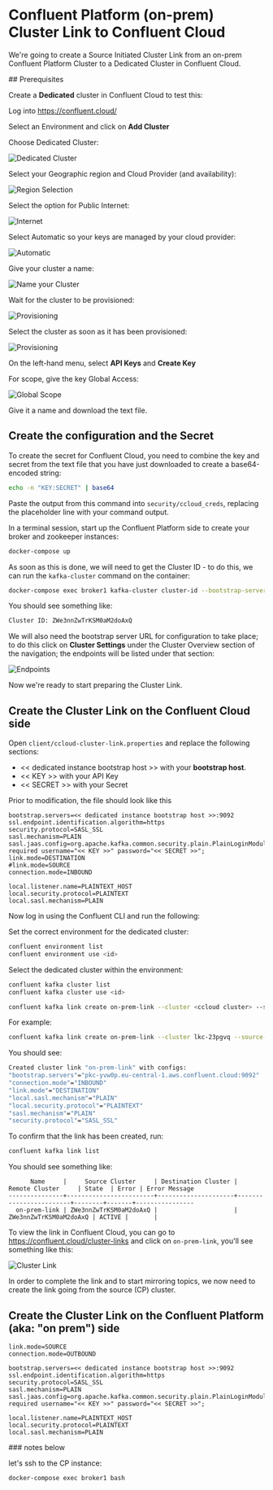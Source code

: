 # Confluent Platform (on-prem) Cluster Link to Confluent Cloud

We're going to create a Source Initiated Cluster Link from an on-prem Confluent Platform Cluster to a Dedicated Cluster in Confluent Cloud.

## Prerequisites

Create a **Dedicated** cluster in Confluent Cloud to test this:

Log into <https://confluent.cloud/>

Select an Environment and click on **Add Cluster**

Choose Dedicated Cluster:

![Dedicated Cluster](images/dedicated.png)

Select your Geographic region and Cloud Provider (and availability):

![Region Selection](images/region.png)

Select the option for Public Internet:

![Internet](images/public_network.png)

Select Automatic so your keys are managed by your cloud provider:

![Automatic](images/automatic.png)

Give your cluster a name:

![Name your Cluster](images/name.png)

Wait for the cluster to be provisioned:

![Provisioning](images/provisioning.png)

Select the cluster as soon as it has been provisioned:

![Provisioning](images/provisioned.png)

On the left-hand menu, select **API Keys** and **Create Key**

For scope, give the key Global Access:

![Global Scope](images/global-api-key.png)

Give it a name and download the text file.

## Create the configuration and the Secret

To create the secret for Confluent Cloud, you need to combine the key and secret from the text file that you have just downloaded to create a base64-encoded string:

```bash
echo -n "KEY:SECRET" | base64
```

Paste the output from this command into `security/ccloud_creds`, replacing the placeholder line with your command output.

In a terminal session, start up the Confluent Platform side to create your broker and zookeeper instances:

```bash
docker-compose up
```

As soon as this is done, we will need to get the Cluster ID - to do this, we can run the `kafka-cluster` command on the container:

```bash
docker-compose exec broker1 kafka-cluster cluster-id --bootstrap-server broker1:9091
```

You should see something like:

```bash
Cluster ID: ZWe3nnZwTrKSM0aM2doAxQ
```

We will also need the bootstrap server URL for configuration to take place; to do this click on **Cluster Settings** under the Cluster Overview section of the navigation; the endpoints will be listed under that section:

![Endpoints](images/endpoints.png)

Now we're ready to start preparing the Cluster Link.

## Create the Cluster Link on the Confluent Cloud side

Open `client/ccloud-cluster-link.properties` and replace the following sections:

- << dedicated instance bootstrap host >> with your **bootstrap host**.
- << KEY >> with your API Key
- << SECRET >> with your Secret

Prior to modification, the file should look like this

```properties
bootstrap.servers=<< dedicated instance bootstrap host >>:9092
ssl.endpoint.identification.algorithm=https
security.protocol=SASL_SSL
sasl.mechanism=PLAIN
sasl.jaas.config=org.apache.kafka.common.security.plain.PlainLoginModule required username="<< KEY >>" password="<< SECRET >>";
link.mode=DESTINATION
#link.mode=SOURCE
connection.mode=INBOUND

local.listener.name=PLAINTEXT_HOST
local.security.protocol=PLAINTEXT
local.sasl.mechanism=PLAIN
```

Now log in using the Confluent CLI and run the following:

Set the correct environment for the dedicated cluster:

```bash
confluent environment list
confluent environment use <id>
```

Select the dedicated cluster within the environment:

```bash
confluent kafka cluster list
confluent kafka cluster use <id>
```

```bash
confluent kafka link create on-prem-link --cluster <ccloud cluster> --source-cluster <cp cluster> --config-file client/ccloud-cluster-link.properties
```

For example:

```bash
confluent kafka link create on-prem-link --cluster lkc-23pgvq --source-cluster ZWe3nnZwTrKSM0aM2doAxQ --config-file client/ccloud-cluster-link.properties
```

You should see:

```bash
Created cluster link "on-prem-link" with configs:
"bootstrap.servers"="pkc-yvw0p.eu-central-1.aws.confluent.cloud:9092"
"connection.mode"="INBOUND"
"link.mode"="DESTINATION"
"local.sasl.mechanism"="PLAIN"
"local.security.protocol"="PLAINTEXT"
"sasl.mechanism"="PLAIN"
"security.protocol"="SASL_SSL"
```

To confirm that the link has been created, run:

```bash
confluent kafka link list
```

You should see something like:

```
      Name     |     Source Cluster     | Destination Cluster |     Remote Cluster     | State  | Error | Error Message
---------------+------------------------+---------------------+------------------------+--------+-------+----------------
  on-prem-link | ZWe3nnZwTrKSM0aM2doAxQ |                     | ZWe3nnZwTrKSM0aM2doAxQ | ACTIVE |       |
```

To view the link in Confluent Cloud, you can go to <https://confluent.cloud/cluster-links> and click on `on-prem-link`, you'll see something like this:

![Cluster Link](images/clusterlink.png)

In order to complete the link and to start mirroring topics, we now need to create the link going from the source (CP) cluster.

## Create the Cluster Link on the Confluent Platform (aka: "on prem") side

```properties
link.mode=SOURCE
connection.mode=OUTBOUND

bootstrap.servers=<< dedicated instance bootstrap host >>:9092
ssl.endpoint.identification.algorithm=https
security.protocol=SASL_SSL
sasl.mechanism=PLAIN
sasl.jaas.config=org.apache.kafka.common.security.plain.PlainLoginModule required username="<< KEY >>" password="<< SECRET >>";

local.listener.name=PLAINTEXT_HOST
local.security.protocol=PLAINTEXT
local.sasl.mechanism=PLAIN
```


### notes below

let's ssh to the CP instance:

```bash
docker-compose exec broker1 bash
```